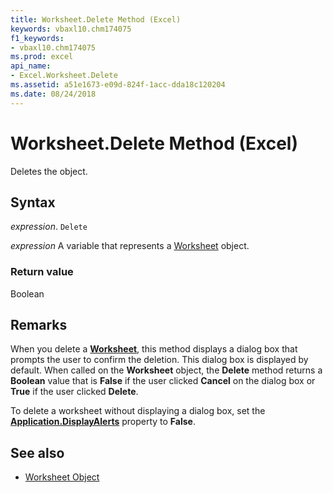 ```yaml
---
title: Worksheet.Delete Method (Excel)
keywords: vbaxl10.chm174075
f1_keywords:
- vbaxl10.chm174075
ms.prod: excel
api_name:
- Excel.Worksheet.Delete
ms.assetid: a51e1673-e09d-824f-1acc-dda18c120204
ms.date: 08/24/2018
---
```



# Worksheet.Delete Method (Excel)

Deletes the object.


## Syntax

 _expression_. `Delete`

 _expression_ A variable that represents a [Worksheet](Excel.Worksheet.md) object.


### Return value

Boolean


## Remarks

When you delete a **[Worksheet](Excel.Worksheet.md)**, this method displays a dialog box that prompts the user to confirm the deletion. This dialog box is displayed by default. When called on the **Worksheet** object, the **Delete** method returns a **Boolean** value that is **False** if the user clicked **Cancel** on the dialog box or **True** if the user clicked **Delete**.

To delete a worksheet without displaying a dialog box, set the **[Application.DisplayAlerts](Excel.Application.DisplayAlerts.md)** property to **False**.

## See also

- [Worksheet Object](Excel.Worksheet.md)

